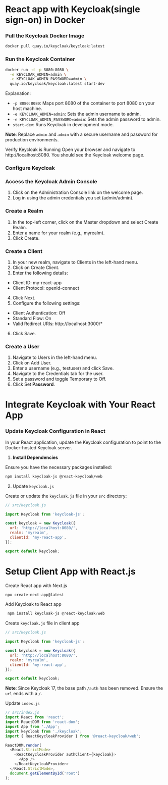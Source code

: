 # React app with Keycloak(single sign-on) in Docker


### Pull the Keycloak Docker Image
```bash
docker pull quay.io/keycloak/keycloak:latest
```

### Run the Keycloak Container
```bash
docker run -d -p 8080:8080 \
  -e KEYCLOAK_ADMIN=admin \
  -e KEYCLOAK_ADMIN_PASSWORD=admin \
  quay.io/keycloak/keycloak:latest start-dev
```

Explanation:

* `-p 8080:8080`: Maps port 8080 of the container to port 8080 on your host machine.
* `-e KEYCLOAK_ADMIN=admin`: Sets the admin username to admin.
* `-e KEYCLOAK_ADMIN_PASSWORD=admin`: Sets the admin password to admin.
* `start-dev`: Runs Keycloak in development mode.

__Note__: Replace `admin` and `admin` with a secure username and password for production environments.

Verify Keycloak is Running
Open your browser and navigate to http://localhost:8080. You should see the Keycloak welcome page.

### Configure Keycloak

### Access the Keycloak Admin Console

1. Click on the Administration Console link on the welcome page.
2. Log in using the admin credentials you set (admin/admin).

### Create a Realm

1. In the top-left corner, click on the Master dropdown and select Create Realm.
2. Enter a name for your realm (e.g., myrealm).
3. Click Create.

### Create a Client

1. In your new realm, navigate to Clients in the left-hand menu.
2. Click on Create Client.
3. Enter the following details:
 * Client ID: my-react-app
 * Client Protocol: openid-connect

4. Click Next.
5. Configure the following settings:
 * Client Authentication: Off
 * Standard Flow: On
 * Valid Redirect URIs: http://localhost:3000/*
6. Click Save.

### Create a User

1. Navigate to Users in the left-hand menu.
2. Click on Add User.
3. Enter a username (e.g., testuser) and click Save.
4. Navigate to the Credentials tab for the user.
5. Set a password and toggle Temporary to Off.
6. Click Set __Password__.

# Integrate Keycloak with Your React App

### Update Keycloak Configuration in React

In your React application, update the Keycloak configuration to point to the Docker-hosted Keycloak server.

1. __Install Dependencies__

Ensure you have the necessary packages installed:

```bash
npm install keycloak-js @react-keycloak/web
```

2. Update `keycloak.js`

Create or update the `keycloak.js` file in your `src` directory:

```js
// src/keycloak.js

import Keycloak from 'keycloak-js';

const keycloak = new Keycloak({
  url: 'http://localhost:8080/',
  realm: 'myrealm',
  clientId: 'my-react-app',
});

export default keycloak;
```


# Setup Client App with React.js

Create React app with Next.js 

```bash
npx create-next-app@latest
```

Add Keycloak to React app

```js
 npm install keycloak-js @react-keycloak/web
```

Create `keycloak.js` file in client app

```js
// src/keycloak.js

import Keycloak from 'keycloak-js';

const keycloak = new Keycloak({
  url: 'http://localhost:8080/',
  realm: 'myrealm',
  clientId: 'my-react-app',
});

export default keycloak;
```

__Note__: Since Keycloak 17, the base path `/auth` has been removed. Ensure the `url` ends with a `/`.

Update `index.js` 


```js
// src/index.js
import React from 'react';
import ReactDOM from 'react-dom';
import App from './App';
import keycloak from './keycloak';
import { ReactKeycloakProvider } from '@react-keycloak/web';

ReactDOM.render(
  <React.StrictMode>
    <ReactKeycloakProvider authClient={keycloak}>
      <App />
    </ReactKeycloakProvider>
  </React.StrictMode>,
  document.getElementById('root')
);
```
